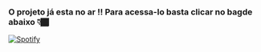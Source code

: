 ### O projeto já esta no ar !! Para acessa-lo basta clicar no bagde abaixo 👇🏾

[![Spotify](https://img.shields.io/badge/Spotify-1ED760?&style=for-the-badge&logo=spotify&logoColor=white)](https://spotify-interface-clone.vercel.app/)
